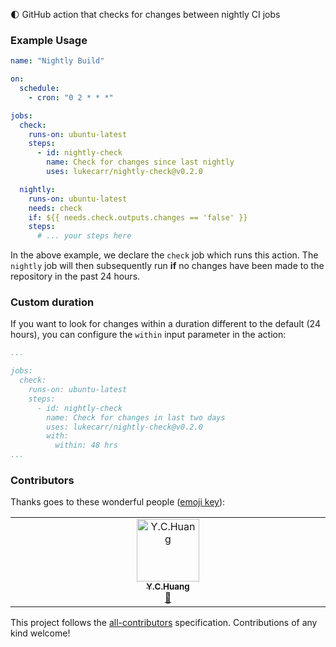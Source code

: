 🌓 GitHub action that checks for changes between nightly CI jobs

### Example Usage

```yml
name: "Nightly Build"

on:
  schedule:
    - cron: "0 2 * * *"

jobs:
  check:
    runs-on: ubuntu-latest
    steps:
      - id: nightly-check
        name: Check for changes since last nightly
        uses: lukecarr/nightly-check@v0.2.0

  nightly:
    runs-on: ubuntu-latest
    needs: check
    if: ${{ needs.check.outputs.changes == 'false' }}
    steps:        
      # ... your steps here
```

In the above example, we declare the `check` job which runs this action. The `nightly` job will then subsequently run **if** no changes have been made to the repository in the past 24 hours.

### Custom duration

If you want to look for changes within a duration different to the default (24 hours), you can configure the `within` input parameter in the action:

```yml
...

jobs:
  check:
    runs-on: ubuntu-latest
    steps:
      - id: nightly-check
        name: Check for changes in last two days
        uses: lukecarr/nightly-check@v0.2.0
        with:
          within: 48 hrs
...
```

### Contributors

Thanks goes to these wonderful people ([emoji key](https://allcontributors.org/docs/en/emoji-key)):

<!-- ALL-CONTRIBUTORS-LIST:START - Do not remove or modify this section -->
<!-- prettier-ignore-start -->
<!-- markdownlint-disable -->
<table>
  <tbody>
    <tr>
      <td align="center" valign="top" width="14.28%"><a href="https://shirinmi1520.github.io/"><img src="https://avatars.githubusercontent.com/u/33322926?v=4?s=100" width="100px;" alt="Y.C.Huang"/><br /><sub><b>Y.C.Huang</b></sub></a><br /><a href="https://github.com/lukecarr/nightly-check/issues?q=author%3AShiriNmi1520" title="Bug reports">🐛</a></td>
    </tr>
  </tbody>
</table>

<!-- markdownlint-restore -->
<!-- prettier-ignore-end -->

<!-- ALL-CONTRIBUTORS-LIST:END -->

This project follows the [all-contributors](https://github.com/all-contributors/all-contributors) specification. Contributions of any kind welcome!
